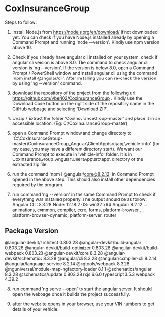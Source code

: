 # CoxInsuranceGroup

Steps to follow:

1) Install Node.js from https://nodejs.org/en/download/ if not downloaded yet. You can check if you have Node.js installed already by opening a Command Prompt and running 'node --version'. Kindly use npm version above 10.

2) Check if you already have angular cli installed on your system, check if angular cli version is above 8.0. The command to check angular cli version is 'ng --version'. If the version is below 8.0, open a Command Prompt / PowerShell window and install angular cli using the command 'npm install @angular/cli'. After installing you can re-check the version by using 'ng --version' command.

3) download the repository of the project from the following url: https://github.com/vberi02/CoxInsuranceGroup . Kindly use the Download Code button on the right side of the repository name in the GitHub webpage and selecting 'Download ZIP'.

4) Unzip / Extract the folder 'CoxInsuranceGroup-master' and place it in an accessible location. (Eg: C:\CoxInsuranceGroup-master)

5) open a Command Prompt window and change directory to 'C:\CoxInsuranceGroup-master\CoxInsuranceGroup_Angular\ClientApp\src\app\vehicle-info' (for my case, you may have a different directory start). We want our Command Prompt to execute in 'vehicle-info' folder. It is in CoxInsuranceGroup_Angular\ClientApp\src\app\ directory of the extracted zip file.

6) run the command 'npm i @angular/core@8.2.12' in Command Prompt opened in the above step. This should also install other dependencies required by the program.

7) run command 'ng --version' in the same Command Prompt to check if everything was installed properly. 
The output should be as follow:
Angular CLI: 8.3.28
Node: 12.18.2
OS: win32 x64
Angular: 8.2.12
... animations, common, compiler, core, forms, platform-browser
... platform-browser-dynamic, platform-server, router

Package                                    Version
--------------------------------------------------------------------
@angular-devkit/architect                  0.803.28
@angular-devkit/build-angular              0.803.28
@angular-devkit/build-optimizer            0.803.28
@angular-devkit/build-webpack              0.803.28
@angular-devkit/core                       8.3.28
@angular-devkit/schematics                 8.3.28
@angular/cli                               8.3.28
@angular/compiler-cli                      8.2.14
@angular/language-service                  8.2.14
@ngtools/webpack                           8.3.28
@nguniversal/module-map-ngfactory-loader   8.1.1
@schematics/angular                        8.3.28
@schematics/update                         0.803.28
rxjs                                       6.6.0
typescript                                 3.5.3
webpack                                    4.39.2

8) run command 'ng serve --open' to start the angular server. It should open the webpage once it builds the project successfully.

9) after the website opens in your browser, use your VIN numbers to get details of your vehicle.


